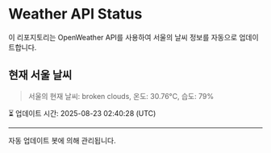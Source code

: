 
# Weather API Status

이 리포지토리는 OpenWeather API를 사용하여 서울의 날씨 정보를 자동으로 업데이트합니다.

## 현재 서울 날씨
> 서울의 현재 날씨: broken clouds, 온도: 30.76°C, 습도: 79%

⏳ 업데이트 시간: 2025-08-23 02:40:28 (UTC)

---
자동 업데이트 봇에 의해 관리됩니다.
